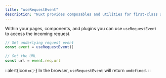 ```yaml
---
title: "useRequestEvent"
description: "Nuxt provides composables and utilities for first-class server-side-rendering support."
---
```


Within your pages, components, and plugins you can use `useRequestEvent` to access the incoming request.

```js
// Get underlying request event
const event = useRequestEvent()

// Get the URL
const url = event.req.url
```

::alert{icon=👉}
In the browser, `useRequestEvent` will return `undefined`.
::
